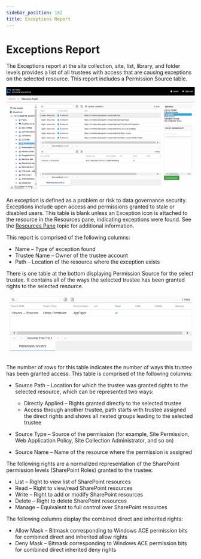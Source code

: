 ```yaml
---
sidebar_position: 152
title: Exceptions Report
---
```


# Exceptions Report

The Exceptions report at the site collection, site, list, library, and folder levels provides a list of all trustees with access that are causing exceptions on the selected resource. This report includes a Permission Source table.

![Exceptions report at the site collection, site, list, library, and folder levels](../../../../../../../../static/Content/Resources/Images/Access/InformationCenter/ResourceAudit/SharePoint/SiteExceptions.png "Exceptions report at the site collection, site, list, library, and folder levels")

An exception is defined as a problem or risk to data governance security. Exceptions include open access and permissions granted to stale or disabled users. This table is blank unless an Exception icon is attached to the resource in the Resources pane, indicating exceptions were found. See the [Resources Pane](../../Navigate/Resource#_Resources_Pane "Resources Pane") topic for additional information.

This report is comprised of the following columns:

* Name – Type of exception found
* Trustee Name – Owner of the trustee account
* Path – Location of the resource where the exception exists

There is one table at the bottom displaying Permission Source for the select trustee. It contains all of the ways the selected trustee has been granted rights to the selected resource.

![Permission Source table](../../../../../../../../static/Content/Resources/Images/Access/InformationCenter/ResourceAudit/SharePoint/SiteExceptionsTable.png "Permission Source table")

The number of rows for this table indicates the number of ways this trustee has been granted access. This table is comprised of the following columns:

* Source Path – Location for which the trustee was granted rights to the selected resource, which can be represented two ways:

  * Directly Applied – Rights granted directly to the selected trustee
  * Access through another trustee, path starts with trustee assigned the direct rights and shows all nested groups leading to the selected trustee
* Source Type – Source of the permission (for example, Site Permission, Web Application Policy, Site Collection Administrator, and so on)
* Source Name – Name of the resource where the permission is assigned

The following rights are a normalized representation of the SharePoint permission levels (SharePoint Roles) granted to the trustee:

* List – Right to view list of SharePoint resources
* Read – Right to view/read SharePoint resources
* Write – Right to add or modify SharePoint resources
* Delete – Right to delete SharePoint resources
* Manage – Equivalent to full control over SharePoint resources

The following columns display the combined direct and inherited rights:

* Allow Mask – Bitmask corresponding to Windows ACE permission bits for combined direct and inherited allow rights
* Deny Mask – Bitmask corresponding to Windows ACE permission bits for combined direct inherited deny rights